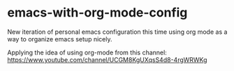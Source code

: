 # emacs-with-org-mode-config
New iteration of personal emacs configuration this time using org mode as a way to organize emacs setup nicely.

Applying the idea of using org-mode from this channel:
https://www.youtube.com/channel/UCGM8KgUXqsS4d8-4rgWRWKg
